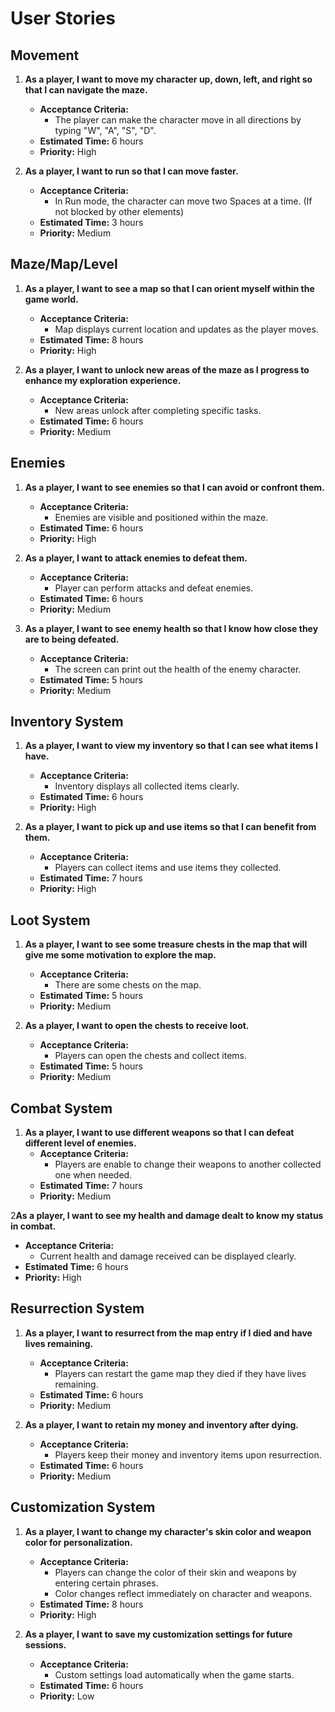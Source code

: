 # User Stories

## Movement

1. **As a player, I want to move my character up, down, left, and right so that I can navigate the maze.**
   - **Acceptance Criteria:**
      - The player can make the character move in all directions by typing "W", "A", "S", "D".
   - **Estimated Time:** 6 hours
   - **Priority:** High

2. **As a player, I want to run so that I can move faster.**
   - **Acceptance Criteria:**
      - In Run mode, the character can move two Spaces at a time. (If not blocked by other elements)
   - **Estimated Time:** 3 hours
   - **Priority:** Medium


## Maze/Map/Level

1. **As a player, I want to see a map so that I can orient myself within the game world.**
   - **Acceptance Criteria:**
      - Map displays current location and updates as the player moves.
   - **Estimated Time:** 8 hours
   - **Priority:** High

2. **As a player, I want to unlock new areas of the maze as I progress to enhance my exploration experience.**
   - **Acceptance Criteria:**
      - New areas unlock after completing specific tasks.
   - **Estimated Time:** 6 hours
   - **Priority:** Medium


## Enemies

1. **As a player, I want to see enemies so that I can avoid or confront them.**
   - **Acceptance Criteria:**
      - Enemies are visible and positioned within the maze.
   - **Estimated Time:** 6 hours
   - **Priority:** High

2. **As a player, I want to attack enemies to defeat them.**
   - **Acceptance Criteria:**
      - Player can perform attacks and defeat enemies.
   - **Estimated Time:** 6 hours
   - **Priority:** Medium

3. **As a player, I want to see enemy health so that I know how close they are to being defeated.**
   - **Acceptance Criteria:**
      - The screen can print out the health of the enemy character.
   - **Estimated Time:** 5 hours
   - **Priority:** Medium


## Inventory System

1. **As a player, I want to view my inventory so that I can see what items I have.**
   - **Acceptance Criteria:**
      - Inventory displays all collected items clearly.
   - **Estimated Time:** 6 hours
   - **Priority:** High

2. **As a player, I want to pick up and use items so that I can benefit from them.**
   - **Acceptance Criteria:**
      - Players can collect items and use items they collected.
   - **Estimated Time:** 7 hours
   - **Priority:** High


## Loot System

1. **As a player, I want to see some treasure chests in the map that will give me some motivation to explore the map.**
   - **Acceptance Criteria:**
      - There are some chests on the map.
   - **Estimated Time:** 5 hours
   - **Priority:** Medium

2. **As a player, I want to open the chests to receive loot.**
    - **Acceptance Criteria:**
        - Players can open the chests and collect items.
    - **Estimated Time:** 5 hours
    - **Priority:** Medium


## Combat System

1. **As a player, I want to use different weapons so that I can defeat different level of enemies.**
    - **Acceptance Criteria:**
        - Players are enable to change their weapons to another collected one when needed.
    - **Estimated Time:** 7 hours
    - **Priority:** Medium
   
2**As a player, I want to see my health and damage dealt to know my status in combat.**
   - **Acceptance Criteria:**
      - Current health and damage received can be displayed clearly.
   - **Estimated Time:** 6 hours
   - **Priority:** High


## Resurrection System

1. **As a player, I want to resurrect from the map entry if I died and have lives remaining.**
   - **Acceptance Criteria:**
      - Players can restart the game map they died if they have lives remaining.
   - **Estimated Time:** 6 hours
   - **Priority:** Medium

2. **As a player, I want to retain my money and inventory after dying.**
   - **Acceptance Criteria:**
      - Players keep their money and inventory items upon resurrection.
   - **Estimated Time:** 6 hours
   - **Priority:** Medium


## Customization System

1. **As a player, I want to change my character's skin color and weapon color for personalization.**
   - **Acceptance Criteria:**
      - Players can change the color of their skin and weapons by entering certain phrases.
      - Color changes reflect immediately on character and weapons.
   - **Estimated Time:** 8 hours
   - **Priority:** High

2. **As a player, I want to save my customization settings for future sessions.**
   - **Acceptance Criteria:**
      - Custom settings load automatically when the game starts.
   - **Estimated Time:** 6 hours
   - **Priority:** Low
